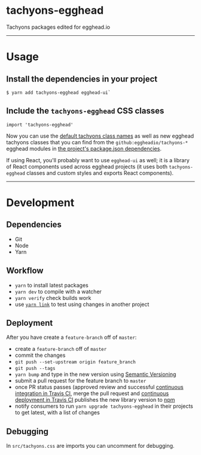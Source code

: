 # tachyons-egghead

Tachyons packages edited for egghead.io

---

# Usage

## Install the dependencies in your project

```
$ yarn add tachyons-egghead egghead-ui`
```

## Include the `tachyons-egghead` CSS classes

```
import 'tachyons-egghead'
```

Now you can use the [default tachyons class names](http://tachyons.io/docs/table-of-styles) as well as new egghead tachyons classes that you can find from the `github:eggheadio/tachyons-*` egghead modules in [the project's package.json dependencies](https://github.com/eggheadio/tachyons-egghead/blob/master/package.json).

If using React, you'll probably want to use `egghead-ui` as well; it is a library of React components used across egghead projects (it uses both `tachyons-egghead` classes and custom styles and exports React components).

---

# Development

## Dependencies

- Git
- Node
- Yarn

## Workflow

- `yarn` to install latest packages
- `yarn dev` to compile with a watcher
- `yarn verify` check builds work
- use [`yarn link`](https://yarnpkg.com/lang/en/docs/cli/link/) to test using changes in another project
    
## Deployment

After you have create a `feature-branch` off of `master`:
- create a `feature-branch` off of `master`
- commit the changes
- `git push --set-upstream origin feature_branch`
- `git push --tags`
- `yarn bump` and type in the new version using [Semantic Versioning](http://semver.org/)
- submit a pull request for the feature branch to `master`
- once PR status passes (approved review and successful [continuous integration in Travis CI](https://travis-ci.org/eggheadio/tachyons-egghead), merge the pull request and [continuous deployment in Travis CI](https://travis-ci.org/eggheadio/tachyons-egghead) publishes the new library version to [npm](https://www.npmjs.com/package/tachyons-egghead)
- notify consumers to run `yarn upgrade tachyons-egghead` in their projects to get latest, with a list of changes


## Debugging

In `src/tachyons.css` are imports you can uncomment for debugging.
